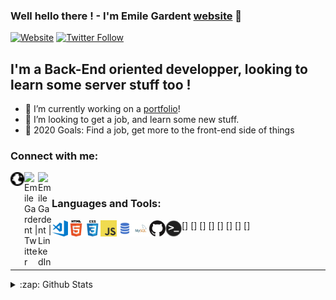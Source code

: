 ### Well hello there ! - I'm Emile Gardent [website] 👋

[![Website](https://img.shields.io/website?label=egardent.fr&style=for-the-badge&url=https%3A%2F%2Fegardent.fr)](https://egardent.fr/)
[![Twitter Follow](https://img.shields.io/twitter/follow/EmileGardent?color=1DA1F2&logo=twitter&style=for-the-badge)](https://twitter.com/EmileGardent)

## I'm a Back-End oriented developper, looking to learn some server stuff too !

- 🔭 I’m currently working on a [portfolio][website]!
- 👯 I’m looking to  get a job, and learn some new stuff.
- 🥅 2020 Goals: Find a job, get more to the front-end side of things

### Connect with me:

[<img align="left" alt="egardent.fr" width="22px" src="https://raw.githubusercontent.com/iconic/open-iconic/master/svg/globe.svg" />][website]
[<img align="left" alt="Emile Gardent | Twitter" width="22px" src="https://cdn.jsdelivr.net/npm/simple-icons@v3/icons/twitter.svg" />][twitter]
[<img align="left" alt="Emile Gardent | LinkedIn" width="22px" src="https://cdn.jsdelivr.net/npm/simple-icons@v3/icons/linkedin.svg" />][linkedin]

<br />

### Languages and Tools:

[<img align="left" alt="Visual Studio Code" width="26px" src="https://raw.githubusercontent.com/github/explore/80688e429a7d4ef2fca1e82350fe8e3517d3494d/topics/visual-studio-code/visual-studio-code.png" />]
[<img align="left" alt="HTML5" width="26px" src="https://raw.githubusercontent.com/github/explore/80688e429a7d4ef2fca1e82350fe8e3517d3494d/topics/html/html.png" />]
[<img align="left" alt="CSS3" width="26px" src="https://raw.githubusercontent.com/github/explore/80688e429a7d4ef2fca1e82350fe8e3517d3494d/topics/css/css.png" />]
[<img align="left" alt="JavaScript" width="26px" src="https://raw.githubusercontent.com/github/explore/80688e429a7d4ef2fca1e82350fe8e3517d3494d/topics/javascript/javascript.png" />]
[<img align="left" alt="SQL" width="26px" src="https://raw.githubusercontent.com/github/explore/80688e429a7d4ef2fca1e82350fe8e3517d3494d/topics/sql/sql.png" />]
[<img align="left" alt="MySQL" width="26px" src="https://raw.githubusercontent.com/github/explore/80688e429a7d4ef2fca1e82350fe8e3517d3494d/topics/mysql/mysql.png" />]
[<img align="left" alt="GitHub" width="26px" src="https://raw.githubusercontent.com/github/explore/78df643247d429f6cc873026c0622819ad797942/topics/github/github.png" />]
[<img align="left" alt="Terminal" width="26px" src="https://raw.githubusercontent.com/github/explore/80688e429a7d4ef2fca1e82350fe8e3517d3494d/topics/terminal/terminal.png" />]

<br />
<br />

---


<details>
  <summary>:zap: Github Stats</summary>

  <img align="left" alt="Emile Gardent's Github Stats" src="https://github-readme-stats.emile-g.vercel.app/api?username=emile-g&show_icons=true&hide_border=true" />

</details>

[website]: https://egardent.fr
[twitter]: https://twitter.com/EmileGardent
[linkedin]: www.linkedin.com/in/emile-g